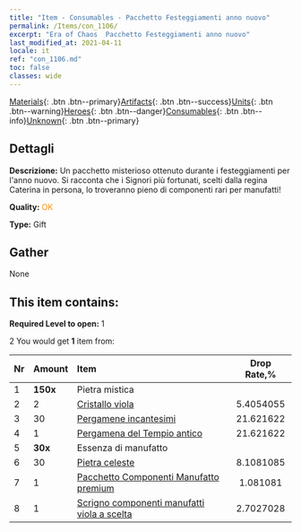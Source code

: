 ```yaml
---
title: "Item - Consumables - Pacchetto Festeggiamenti anno nuovo"
permalink: /Items/con_1106/
excerpt: "Era of Chaos  Pacchetto Festeggiamenti anno nuovo"
last_modified_at: 2021-04-11
locale: it
ref: "con_1106.md"
toc: false
classes: wide
---
```

 [Materials](/it/Items/){: .btn .btn--primary}[Artifacts](/it/Items/Artifacts/){: .btn .btn--success}[Units](/it/Items/Units/){: .btn .btn--warning}[Heroes](/it/Items/Heroes/){: .btn .btn--danger}[Consumables](/it/Items/Consumables/){: .btn .btn--info}[Unknown](/it/Items/Unknown/){: .btn .btn--primary}

## Dettagli
 **Descrizione:** Un pacchetto misterioso ottenuto durante i festeggiamenti per l'anno nuovo. Si racconta che i Signori più fortunati, scelti dalla regina Caterina in persona, lo troveranno pieno di componenti rari per manufatti!

 **Quality:** <span style="color: #FF8C00">OK</span>

 **Type:** Gift

## Gather

  None

## This item contains:

 **Required Level to open:** 1

 2 You would get **1** item  from:

  | Nr | Amount |     Item    | Drop Rate,% |
  |:---|:-------|:------------|:---------:|
  | 1 |  **150x** | Pietra mistica |  | 35.135136 | 
  | 2 | 2 | [Cristallo viola](/it/Items/con_720/) | 5.4054055 | 
  | 3 | 30 | [Pergamene incantesimi](/it/Items/con_694/) | 21.621622 | 
  | 4 | 1 | [Pergamena del Tempio antico](/it/Items/con_697/) | 21.621622 | 
  | 5 |  **30x** | Essenza di manufatto |  | 4.324324 | 
  | 6 | 30 | [Pietra celeste](/it/Items/art_188/) | 8.1081085 | 
  | 7 | 1 | [Pacchetto Componenti Manufatto premium](/it/Items/con_1507/) | 1.081081 | 
  | 8 | 1 | [Scrigno componenti manufatti viola a scelta](/it/Items/con_1612/) | 2.7027028 | 
